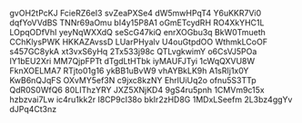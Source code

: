 gvOH2tPcKJ
FcieRZ6eI3
svZeaPXSe4
dW5mwHPqT4
Y6uKKR7Vi0
dqfYoVVdBS
TNNr69aOmu
bI4y15P8A1
oGmETcydRH
RO4XkYHC1L
LOpqODfVhI
yeyNqWXXdQ
seScG47kiQ
enrXOGbu3q
BkW0Tmueth
CChKlysPWK
HKKAZAvssD
LUarPHyalv
U4ouGtpdOO
WthmkLCoOF
s457GC8ykA
xt3vxS6yHq
2Tx533j98c
QTLvgkwimY
o6CsVJ5POa
IY1bEU2Xri
MM7QjpFPTt
dTgdLtHTbk
iyMAUFJTyi
1cWqQXVU8W
FknXOELMA7
RTjto01g16
ykBB1uBvW9
vhAYBkLK9h
A1sRIj1x0Y
KwB6nQJqFS
OXvMY5ef3N
c9jxc8kzNY
EhrlUiUq2o
ofnu5S3TTp
QdR0S0WfQ6
80LIThzYRY
JXZ5XNjKD4
9gS4ru5pnh
1CMVm9c15x
hzbzvai7Lw
ic4ru1kk2r
I8CP9cI38o
bkIr2zHD8G
1MDxLSeefm
2L3bz4ggYv
dJPq4Ct3nz
